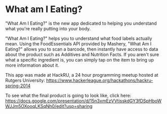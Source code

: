 What am I Eating?
=================

"What Am I Eating?" is the new app dedicated to helping you understand what you're really putting into your body.

"What Am I Eating?" helps you to understand what food labels actually mean. Using the FoodEssentials API provided by Mashery, "What Am I Eating?" allows you to scan a barcode, then instantly have access to data about the product such as Additives and Nutrition Facts. If you aren't sure what a specific ingredient is, you can simply tap on the item to bring up more information about it. 



This app was made at HackRU, a 24 hour programming meetup hosted at Rutgers University:
https://www.hackerleague.org/hackathons/hackru-spring-2014


To see what the final product is going to look like, click here:
https://docs.google.com/presentation/d/15n3xmEzVVtisskdGY3fDSpHboWWJJm5OXooqLKSqNh0/edit?usp=sharing
